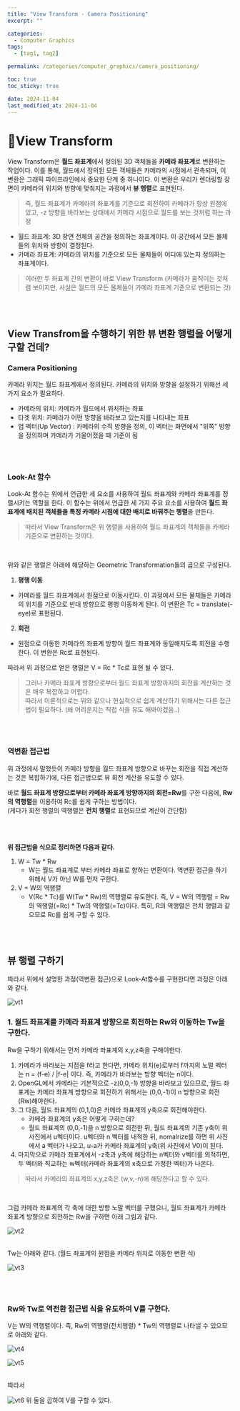 ```yaml
---
title: "View Transform - Camera Positioning"
excerpt: ""

categories:
  - Computer Graphics
tags:
  - [tag1, tag2]

permalink: /categories/computer_graphics/camera_positioning/

toc: true
toc_sticky: true

date: 2024-11-04
last_modified_at: 2024-11-04
---
```

# 🦥View Transform
View Transform은 **월드 좌표계**에서 정의된 3D 객체들을 **카메라 좌표계**로 변환하는 작업이다. 이를 통해, 월드에서 정의된 모든 객체들은 카메라의 시점에서 관측되며, 이 변환은 그래픽 파이프라인에서 중요한 단계 중 하나이다. 이 변환은 우리가 렌더링할 장면이 카메라의 위치와 방향에 맞춰지는 과정에서 **뷰 행렬**로 표현된다.<br>

> 즉, 월드 좌표계가 카메라의 좌표계를 기준으로 회전하여 카메라가 항상 원점에 있고, -z 방향을 바라보는 상태에서 카메라 시점으로 월드를 보는 것처럼 하는 과정

- 월드 좌표계: 3D 장면 전체의 공간을 정의하는 좌표계이다. 이 공간에서 모든 물체들의 위치와 방향이 결정된다. <br>
- 카메라 좌표계: 카메라의 위치를 기준으로 모든 물체들이 어디에 있는지 정의하는 좌표계이다. <br>

> 이러한 두 좌표계 간의 변환이 바로 View Transform (카메라가 움직이는 것처럼 보이지만, 사실은 월드의 모든 물체들이 카메라 좌표계 기준으로 변환되는 것)


<br><br>


## View Transfrom을 수행하기 위한 뷰 변환 행렬을 어떻게 구할 건데?

### Camera Positioning
카메라 위치는 월드 좌표계에서 정의된다. 카메라의 위치와 방향을 설정하기 위해선 세 가지 요소가 필요하다.

- 카메라의 위치: 카메라가 월드에서 위치하는 좌표
- 타겟 위치: 카메라가 어떤 방향을 바라보고 있는지를 나타내는 좌표
- 업 벡터(Up Vector) : 카메라의 수직 방향을 정의, 이 벡터는 화면에서 "위쪽" 방향을 정의하며 카메라가 기울어졌을 때 기준이 됨

<br><br>

### Look-At 함수
Look-At 함수는 위에서 언급한 세 요소를 사용하여 월드 좌표계와 카메라 좌표계를 정렬시키는 역할을 한다.
이 함수는 위에서 언급한 세 가지 주요 요소를 사용하여 **월드 좌표계에 배치된 객체들을 특정 카메라 시점에 대한 배치로 바꿔주는 행렬**을 만든다. <br> 

> 따라서 View Transform은 위 행렬을 사용하여 월드 좌표계의 객체들을 카메라 기준으로 변환하는 것이다.

<br>


위와 같은 행렬은 아래에 해당하는 Geometric Transformation들의 곱으로 구성된다.

1. **평행 이동**
  - 카메라를 월드 좌표계에서 원점으로 이동시킨다. 이 과정에서 모든 물체들은 카메라의 위치를 기준으로 반대 방향으로 평행 이동하게 된다. 이 변환은 Tc = translate(-eye)로 표현된다.
2. **회전**
  - 원점으로 이동한 카메라의 좌표계 방향이 월드 좌표계와 동일해지도록 회전을 수행한다. 이 변환은 Rc로 표현된다. 

따라서 위 과정으로 얻은 행렬은 V = Rc * Tc로 표현 될 수 있다.<br>


> 그러나 카메라 좌표계 방향으로부터 월드 좌표계 방향까지의 회전을 계산하는 것은 매우 복잡하고 어렵다.<br> 따라서 이론적으로는 위와 같으나 현실적으로 쉽게 계산하기 위해서는 다른 접근법이 필요하다. (왜 어려운지는 직접 식을 유도 해봐야겠음..)


<br><br>

### 역변환 접근법
위 과정에서 말했듯이 카메라 방향을 월드 좌표계 방향으로 바꾸는 회전을 직접 계산하는 것은 복잡하기에, 다른 접근법으로 뷰 회전 계산을 유도할 수 있다. <br>

바로 **월드 좌표계 방향으로부터 카메라 좌표계 방향까지의 회전=Rw**를 구한 다음에, **Rw의 역행렬**을 이용하여 Rc를 쉽게 구하는 방법이다.<br> (게다가 회전 행렬의 역행렬은 **전치 행렬**로 표현되므로 계산이 간단함)


<br><br>

**위 접근법을 식으로 정리하면 다음과 같다.**
1. W = Tw * Rw 
   - W는 월드 좌표계로 부터 카메라 좌표로 향하는 변환이다. 역변환 접근을 하기 위해서 V가 아닌 W를 먼저 구한다.
2. V = W의 역행렬
   - V(Rc * Tc)를 W(Tw * Rw)의 역행렬로 유도한다. 즉, V = W의 역행렬 = Rw의 역행렬(=Rc) * Tw의 역행렬(=Tc)이다. 특히, R의 역행렬은 전치 행렬과 같으므로 Rc를 쉽게 구할 수 있다.

<br><br>


## 뷰 행렬 구하기
따라서 위에서 설명한 과정(역변환 접근)으로 Look-At함수를 구현한다면 과정은 아래와 같다.

![vt1](/assets\images\posts_img\graphics\vt1.png)

### 1. 월드 좌표계를 카메라 좌표계 방향으로 회전하는 Rw와 이동하는 Tw을 구한다.
Rw을 구하기 위해서는 먼저 카메라 좌표계의 x,y,z축을 구해야한다.
  1. 카메라가 바라보는 지점을 f라고 한다면, 카메라 위치(e)로부터 f까지의 노멀 벡터는 n = (f-e) / |f-e| 이다. 즉, 카메라가 바라보는 방향 벡터는 n이다.
  2. OpenGL에서 카메라는 기본적으로 -z(0,0,-1) 방향을 바라보고 있으므로, 월드 좌표계는 카메라 좌표계 방향으로 회전하기 위해서는 (0,0,-1)이 n 방향으로 회전(Rw)해야한다.
  3. 그 다음, 월드 좌표계의 (0,1,0)은 카메라 좌표계의 y축으로 회전해야한다.
     - 카메라 좌표계의 y축은 어떻게 구하는데? <br>
     - 월드 좌표계의 (0,0,-1)을 n 방향으로 회전한 뒤, 월드 좌표계의 기존 y축이 위 사진에서 u벡터이다. u벡터와 n 벡터를 내적한 뒤, nomalrize를 하면 위 사진에서 a 벡터가 나오고, u-a가 카메라 좌표계의 y축(위 사진에서 V0)이 된다.
  4. 마지막으로 카메라 좌표계에서 -z축과 y축에 해당하는 n벡터와 v벡터를 외적하면, 두 벡터와 직교하는 w벡터(카메라 좌표계의 x축으로 가정한 벡터)가 나온다.

  > 따라서 카메라의 좌표계의 x,y,z축은 (w,v,-n)에 해당한다고 할 수 있다. 

<br>

그럼 카메라 좌표계의 각 축에 대한 방향 노말 벡터를 구했으니, 월드 좌표계가 카메라 좌표계 방향으로 회전하는 Rw을 구하면 아래 그림과 같다.

![vt2](/assets\images\posts_img\graphics\vt2.png)

<br>
Tw는 아래와 같다. (월드 좌표계의 원점을 카메라 위치로 이동한 변환 식)

![vt3](/assets\images\posts_img\graphics\vt2.png)

<br><br>

### Rw와 Tw로 역전환 접근법 식을 유도하여 V를 구한다.
V는 W의 역행렬이다. 즉, Rw의 역행렬(전치행렬) * Tw의 역행렬로 나타낼 수 있으므로 아래와 같다.

![vt4](/assets\images\posts_img\graphics\vt4.png)

![vt5](/assets\images\posts_img\graphics\vt5.png)

<br>
따라서

![vt6](/assets\images\posts_img\graphics\vt6.png)
위 둘을 곱하여 V를 구할 수 있다.

